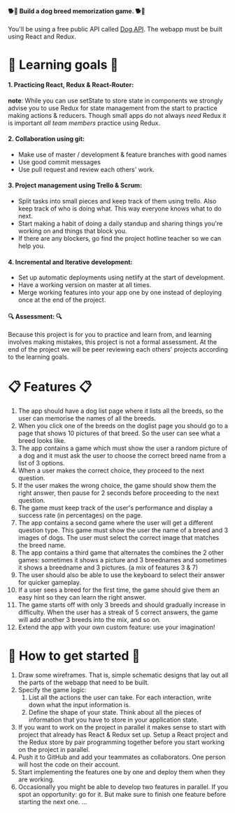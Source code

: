 #### 🐕🐩 Build a dog breed memorization game. 🐕🐩
You'll be using a free public API called [Dog API](https://dog.ceo/dog-api/documentation/).
The webapp must be built using React and Redux. 
# 🎯 Learning goals 🎯 
#### 1. Practicing React, Redux & React-Router:
**note**: While you can use setState to store state in components we strongly advise you to use Redux for state management from the start to practice making actions & reducers. Though small apps do not always *need* Redux it is important *all team members* practice using Redux.
#### 2. Collaboration using git:
- Make use of master / development & feature branches with good names
- Use good commit messages
- Use pull request and review each others' work.
 
#### 3. Project management using Trello & Scrum:
- Split tasks into small pieces and keep track of them using trello. Also keep track of who is doing what. This way everyone knows what to do next.
- Start making a habit of doing a daily standup and sharing things you're working on and things that block you.
- If there are any blockers, go find the project hotline teacher so we can help you.
#### 4. Incremental and Iterative development:
- Set up automatic deployments using netlify at the start of development. 
- Have a working version on master at all times.
- Merge working features into your app one by one instead of deploying once at the end of the project.
#### 🔍 Assessment: 🔍
Because this project is for you to practice and learn from, and learning involves making mistakes, this project is not a formal assessment. At the end of the project we will be peer reviewing each others' projects according to the learning goals. 
# 📋 Features 📋
1. The app should have a dog list page where it lists all the breeds, so the user can memorise the names of all the breeds.
2. When you click one of the breeds on the doglist page you should go to a page that shows 10 pictures of that breed. So the user can see what a breed looks like.
3. The app contains a game which must show the user a random picture of a dog and it must ask the user to choose the correct breed name from a list of 3 options. 
4. When a user makes the correct choice, they proceed to the next question.
5. If the user makes the wrong choice, the game should show them the right answer, then pause for 2 seconds before proceeding to the next question.
6. The game must keep track of the user's performance and display a success rate (in percentages) on the page.
7. The app contains a second game where the user will get a different question type. This game must show the user the name of a breed and 3 images of dogs. The user must select the correct image that matches the breed name.
8. The app contains a third game that alternates the combines the 2 other games: sometimes it shows a picture and 3 breednames and sometimes it shows a breedname and 3 pictures. (a mix of features 3 & 7)
9. The user should also be able to use the keyboard to select their answer for quicker gameplay.
10. If a user sees a breed for the first time, the game should give them an easy hint so they can learn the right answer.
11. The game starts off with only 3 breeds and should gradually increase in difficulty. When the user has a streak of 5 correct answers, the game will add another 3 breeds into the mix, and so on.
12. Extend the app with your own custom feature: use your imagination!
# 🏁 How to get started 🏁
1. Draw some wireframes. That is, simple schematic designs that lay out all the parts of the webapp that need to be built.
2. Specify the game logic:
   1. List all the actions the user can take. For each interaction, write down what the input information is.
   2. Define the shape of your state. Think about all the pieces of information that you have to store in your application state.
3. If you want to work on the project in parallel it makes sense to start with project that already has React & Redux set up. Setup a React project and the Redux store by pair programming together before you start working on the project in parallel. 
4. Push it to GitHub and add your teammates as collaborators. One person will host the code on their account.
5. Start implementing the features one by one and deploy them when they are working.
6. Occasionally you might be able to develop two features in parallel. If you spot an opportunity: go for it. But make sure to finish one feature before starting the next one.
...
